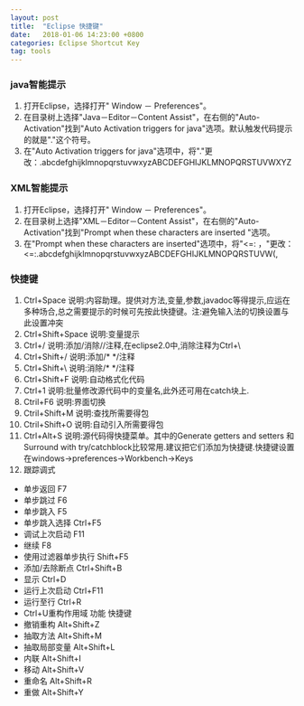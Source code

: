 ```yaml
---
layout: post
title:  "Eclipse 快捷键"
date:   2018-01-06 14:23:00 +0800
categories: Eclipse Shortcut Key
tag: tools
---
```


### java智能提示

1. 打开Eclipse，选择打开" Window － Preferences"。
2. 在目录树上选择"Java－Editor－Content Assist"，在右侧的"Auto-Activation"找到"Auto Activation triggers for java"选项。默认触发代码提示的就是"."这个符号。
3. 在"Auto Activation triggers for java"选项中，将"."更改：.abcdefghijklmnopqrstuvwxyzABCDEFGHIJKLMNOPQRSTUVWXYZ

### XML智能提示

1. 打开Eclipse，选择打开" Window － Preferences"。
2. 在目录树上选择"XML－Editor－Content Assist"，在右侧的"Auto-Activation"找到"Prompt when these characters are inserted "选项。
3. 在"Prompt when these characters are inserted"选项中，将"<=: ，"更改：<=:.abcdefghijklmnopqrstuvwxyzABCDEFGHIJKLMNOPQRSTUVW(,

### 快捷键

1. Ctrl+Space 说明:内容助理。提供对方法,变量,参数,javadoc等得提示,应运在多种场合,总之需要提示的时候可先按此快捷键。注:避免输入法的切换设置与此设置冲突
2. Ctrl+Shift+Space 说明:变量提示
3. Ctrl+/ 说明:添加/消除//注释,在eclipse2.0中,消除注释为Ctrl+\
4. Ctrl+Shift+/ 说明:添加/* */注释
5. Ctrl+Shift+\ 说明:消除/* */注释
6. Ctrl+Shift+F 说明:自动格式化代码
7. Ctrl+1 说明:批量修改源代码中的变量名,此外还可用在catch块上.
8. Ctril+F6 说明:界面切换
9. Ctril+Shift+M 说明:查找所需要得包
10. Ctril+Shift+O 说明:自动引入所需要得包
11. Ctrl+Alt+S 说明:源代码得快捷菜单。其中的Generate getters and setters 和 Surround with try/catchblock比较常用.建议把它们添加为快捷键.快捷键设置在windows->preferences->Workbench->Keys
12. 跟踪调式
* 单步返回 F7
* 单步跳过 F6
* 单步跳入 F5
* 单步跳入选择 Ctrl+F5
* 调试上次启动 F11
* 继续 F8
* 使用过滤器单步执行 Shift+F5
* 添加/去除断点 Ctrl+Shift+B
* 显示 Ctrl+D
* 运行上次启动 Ctrl+F11
* 运行至行 Ctrl+R
* Ctrl+U重构作用域 功能 快捷键
* 撤销重构 Alt+Shift+Z
* 抽取方法 Alt+Shift+M
* 抽取局部变量 Alt+Shift+L
* 内联 Alt+Shift+I
* 移动 Alt+Shift+V
* 重命名 Alt+Shift+R
* 重做 Alt+Shift+Y